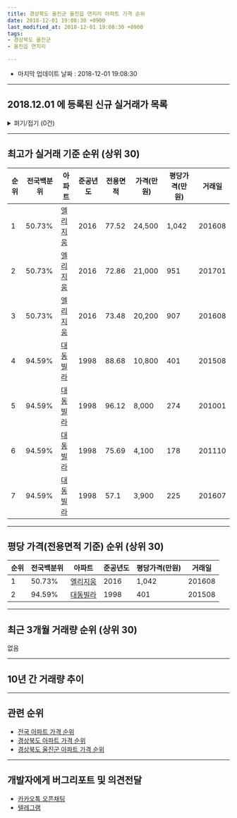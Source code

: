 ```yaml
---
title: 경상북도 울진군 울진읍 연지리 아파트 가격 순위
date: 2018-12-01 19:08:30 +0900
last_modified_at: 2018-12-01 19:08:30 +0900
tags:
- 경상북도 울진군
- 울진읍 연지리

---
```


* 마지막 업데이트 날짜 : 2018-12-01 19:08:30

---

## 2018.12.01 에 등록된 신규 실거래가 목록

<details>
<summary>펴기/접기 (0건)</summary>
<div markdown="1">

|아파트|전국백분위|준공년도|전용면적|가격(만원)|평당가격(만원)|거래일|
|---|---|---|---|---|---|---|
|없음|||||||


</div>
</details>

---

## 최고가 실거래 기준 순위 (상위 30)


|순위|전국백분위|아파트|준공년도|전용면적|가격(만원)|평당가격(만원)|거래일|
|---|---|---|---|---|---|---|---|
|1|50.73%|[엘리지움](https://search.naver.com/search.naver?query=%EA%B2%BD%EC%83%81%EB%B6%81%EB%8F%84+%EC%9A%B8%EC%A7%84%EA%B5%B0+%EC%9A%B8%EC%A7%84%EC%9D%8D+%EC%97%B0%EC%A7%80%EB%A6%AC+%EC%97%98%EB%A6%AC%EC%A7%80%EC%9B%80)|2016|77.52|24,500|1,042|201608|
|2|50.73%|[엘리지움](https://search.naver.com/search.naver?query=%EA%B2%BD%EC%83%81%EB%B6%81%EB%8F%84+%EC%9A%B8%EC%A7%84%EA%B5%B0+%EC%9A%B8%EC%A7%84%EC%9D%8D+%EC%97%B0%EC%A7%80%EB%A6%AC+%EC%97%98%EB%A6%AC%EC%A7%80%EC%9B%80)|2016|72.86|21,000|951|201701|
|3|50.73%|[엘리지움](https://search.naver.com/search.naver?query=%EA%B2%BD%EC%83%81%EB%B6%81%EB%8F%84+%EC%9A%B8%EC%A7%84%EA%B5%B0+%EC%9A%B8%EC%A7%84%EC%9D%8D+%EC%97%B0%EC%A7%80%EB%A6%AC+%EC%97%98%EB%A6%AC%EC%A7%80%EC%9B%80)|2016|73.48|20,200|907|201608|
|4|94.59%|[대동빌라](https://search.naver.com/search.naver?query=%EA%B2%BD%EC%83%81%EB%B6%81%EB%8F%84+%EC%9A%B8%EC%A7%84%EA%B5%B0+%EC%9A%B8%EC%A7%84%EC%9D%8D+%EC%97%B0%EC%A7%80%EB%A6%AC+%EB%8C%80%EB%8F%99%EB%B9%8C%EB%9D%BC)|1998|88.68|10,800|401|201508|
|5|94.59%|[대동빌라](https://search.naver.com/search.naver?query=%EA%B2%BD%EC%83%81%EB%B6%81%EB%8F%84+%EC%9A%B8%EC%A7%84%EA%B5%B0+%EC%9A%B8%EC%A7%84%EC%9D%8D+%EC%97%B0%EC%A7%80%EB%A6%AC+%EB%8C%80%EB%8F%99%EB%B9%8C%EB%9D%BC)|1998|96.12|8,000|274|201001|
|6|94.59%|[대동빌라](https://search.naver.com/search.naver?query=%EA%B2%BD%EC%83%81%EB%B6%81%EB%8F%84+%EC%9A%B8%EC%A7%84%EA%B5%B0+%EC%9A%B8%EC%A7%84%EC%9D%8D+%EC%97%B0%EC%A7%80%EB%A6%AC+%EB%8C%80%EB%8F%99%EB%B9%8C%EB%9D%BC)|1998|75.69|4,100|178|201110|
|7|94.59%|[대동빌라](https://search.naver.com/search.naver?query=%EA%B2%BD%EC%83%81%EB%B6%81%EB%8F%84+%EC%9A%B8%EC%A7%84%EA%B5%B0+%EC%9A%B8%EC%A7%84%EC%9D%8D+%EC%97%B0%EC%A7%80%EB%A6%AC+%EB%8C%80%EB%8F%99%EB%B9%8C%EB%9D%BC)|1998|57.1|3,900|225|201607|


---

## 평당 가격(전용면적 기준) 순위 (상위 30)


|순위|전국백분위|아파트|준공년도|평당가격(만원)|거래일|
|---|---|---|---|---|---|
|1|50.73%|[엘리지움](https://search.naver.com/search.naver?query=%EA%B2%BD%EC%83%81%EB%B6%81%EB%8F%84+%EC%9A%B8%EC%A7%84%EA%B5%B0+%EC%9A%B8%EC%A7%84%EC%9D%8D+%EC%97%B0%EC%A7%80%EB%A6%AC+%EC%97%98%EB%A6%AC%EC%A7%80%EC%9B%80)|2016|1,042|201608|
|2|94.59%|[대동빌라](https://search.naver.com/search.naver?query=%EA%B2%BD%EC%83%81%EB%B6%81%EB%8F%84+%EC%9A%B8%EC%A7%84%EA%B5%B0+%EC%9A%B8%EC%A7%84%EC%9D%8D+%EC%97%B0%EC%A7%80%EB%A6%AC+%EB%8C%80%EB%8F%99%EB%B9%8C%EB%9D%BC)|1998|401|201508|


---

## 최근 3개월 거래량 순위 (상위 30)

없음

---

## 10년 간 거래량 추이


<div style="width:100%;">
    <canvas id="deal_progress" height="250"></canvas>
</div>

<script>
new Chart(document.getElementById("deal_progress"), {
    type: 'line',
    data: {
        labels: ['200812','200901','200902','200903','200904','200905','200906','200907','200908','200909','200910','200911','200912','201001','201002','201003','201004','201005','201006','201007','201008','201009','201010','201011','201012','201101','201102','201103','201104','201105','201106','201107','201108','201109','201110','201111','201112','201201','201202','201203','201204','201205','201206','201207','201208','201209','201210','201211','201212','201301','201302','201303','201304','201305','201306','201307','201308','201309','201310','201311','201312','201401','201402','201403','201404','201405','201406','201407','201408','201409','201410','201411','201412','201501','201502','201503','201504','201505','201506','201507','201508','201509','201510','201511','201512','201601','201602','201603','201604','201605','201606','201607','201608','201609','201610','201611','201612','201701','201702','201703','201704','201705','201706','201707','201708','201709','201710','201711','201712','201801','201802','201803','201804','201805','201806','201807','201808','201809','201810','201811','201812'],
        datasets: [{
            label: '실거래 수',
            pointRadius: 1,
            data: [0, 0, 0, 0, 0, 0, 0, 0, 0, 0, 0, 0, 0, 1, 1, 0, 0, 0, 0, 0, 0, 1, 0, 0, 0, 0, 0, 0, 1, 0, 0, 0, 0, 0, 1, 0, 1, 0, 0, 1, 0, 0, 0, 0, 0, 1, 0, 0, 0, 0, 0, 1, 1, 0, 0, 0, 0, 0, 0, 0, 0, 0, 1, 0, 1, 0, 0, 0, 0, 0, 0, 0, 0, 0, 0, 0, 0, 0, 0, 0, 1, 0, 0, 0, 0, 0, 0, 0, 0, 0, 0, 1, 3, 0, 1, 0, 1, 1, 0, 0, 0, 0, 0, 0, 0, 0, 0, 0, 1, 0, 0, 0, 0, 0, 0, 0, 1, 0, 0, 0, 0],
            borderColor: "rgba(255, 201, 14, 1)",
            backgroundColor: "rgba(255, 201, 14, 0.5)",
            fill: true,
        }]
    },
    options: {
        responsive: true,
        title: {
            display: true,
            text: '10년간 거래량 추이'
        },
        tooltips: {
            mode: 'index',
            intersect: false,
        },
        hover: {
            mode: 'nearest',
            intersect: true
        },
        scales: {
            xAxes: [{
                display: true,
                scaleLabel: {
                    display: true,
                    labelString: '년/월'
                }
            }],
            yAxes: [{
                display: true,
                ticks: {
                    suggestedMin: 0,
                },
                scaleLabel: {
                    display: true,
                    labelString: '실거래 수'
                }
            }]
        }
    }
});

</script>


---

## 관련 순위

- [전국 아파트 가격 순위](https://inasie.github.io/apt-ranking/전국)
- [경상북도 아파트 가격 순위](https://inasie.github.io/apt-ranking/경상북도)
- [경상북도 울진군 아파트 가격 순위](https://inasie.github.io/apt-ranking/경상북도-울진군)


---

## 개발자에게 버그리포트 및 의견전달

- [카카오톡 오픈채팅](https://open.kakao.com/o/gLJUAP4)
- [텔레그램](https://t.me/inasie)

